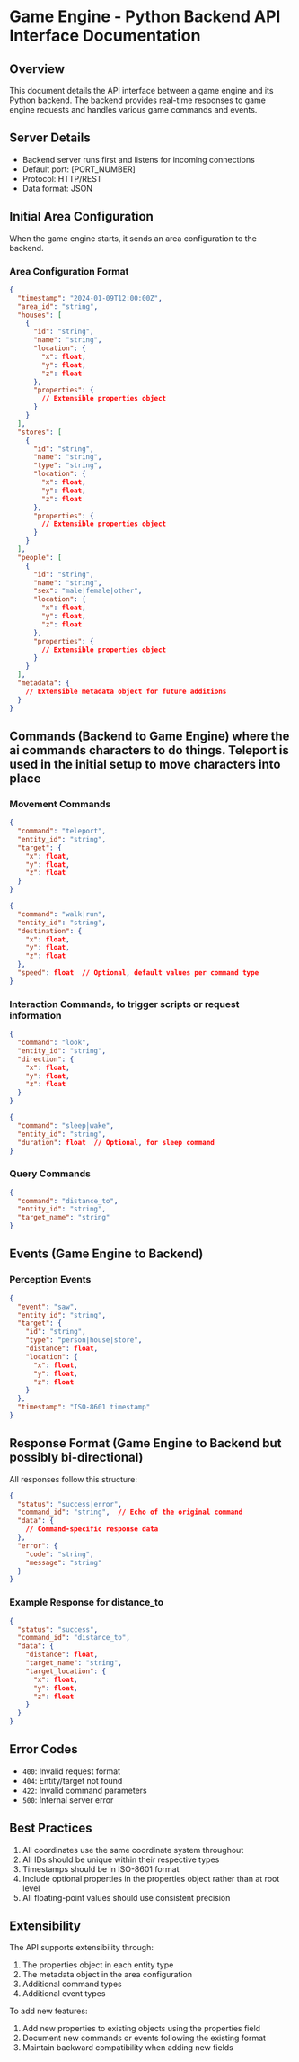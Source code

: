 # Game Engine - Python Backend API Interface Documentation

## Overview
This document details the API interface between a game engine and its Python backend. The backend provides real-time responses to game engine requests and handles various game commands and events.

## Server Details
- Backend server runs first and listens for incoming connections
- Default port: [PORT_NUMBER]
- Protocol: HTTP/REST
- Data format: JSON

## Initial Area Configuration
When the game engine starts, it sends an area configuration to the backend.

### Area Configuration Format
```json
{
  "timestamp": "2024-01-09T12:00:00Z",
  "area_id": "string",
  "houses": [
    {
      "id": "string",
      "name": "string",
      "location": {
        "x": float,
        "y": float,
        "z": float
      },
      "properties": {
        // Extensible properties object
      }
    }
  ],
  "stores": [
    {
      "id": "string",
      "name": "string",
      "type": "string",
      "location": {
        "x": float,
        "y": float,
        "z": float
      },
      "properties": {
        // Extensible properties object
      }
    }
  ],
  "people": [
    {
      "id": "string",
      "name": "string",
      "sex": "male|female|other",
      "location": {
        "x": float,
        "y": float,
        "z": float
      },
      "properties": {
        // Extensible properties object
      }
    }
  ],
  "metadata": {
    // Extensible metadata object for future additions
  }
}
```

## Commands (Backend to Game Engine) where the ai commands characters to do things.   Teleport is used in the initial setup to move characters into place

### Movement Commands
```json
{
  "command": "teleport",
  "entity_id": "string",
  "target": {
    "x": float,
    "y": float,
    "z": float
  }
}
```

```json
{
  "command": "walk|run",
  "entity_id": "string",
  "destination": {
    "x": float,
    "y": float,
    "z": float
  },
  "speed": float  // Optional, default values per command type
}
```

### Interaction Commands, to trigger scripts or request information
```json
{
  "command": "look",
  "entity_id": "string",
  "direction": {
    "x": float,
    "y": float,
    "z": float
  }
}
```

```json
{
  "command": "sleep|wake",
  "entity_id": "string",
  "duration": float  // Optional, for sleep command
}
```

### Query Commands
```json
{
  "command": "distance_to",
  "entity_id": "string",
  "target_name": "string"
}
```

## Events (Game Engine to Backend)

### Perception Events
```json
{
  "event": "saw",
  "entity_id": "string",
  "target": {
    "id": "string",
    "type": "person|house|store",
    "distance": float,
    "location": {
      "x": float,
      "y": float,
      "z": float
    }
  },
  "timestamp": "ISO-8601 timestamp"
}
```

## Response Format (Game Engine to Backend but possibly bi-directional)
All responses follow this structure:
```json
{
  "status": "success|error",
  "command_id": "string",  // Echo of the original command
  "data": {
    // Command-specific response data
  },
  "error": {
    "code": "string",
    "message": "string"
  }
}
```

### Example Response for distance_to
```json
{
  "status": "success",
  "command_id": "distance_to",
  "data": {
    "distance": float,
    "target_name": "string",
    "target_location": {
      "x": float,
      "y": float,
      "z": float
    }
  }
}
```

## Error Codes
- `400`: Invalid request format
- `404`: Entity/target not found
- `422`: Invalid command parameters
- `500`: Internal server error

## Best Practices
1. All coordinates use the same coordinate system throughout
2. All IDs should be unique within their respective types
3. Timestamps should be in ISO-8601 format
4. Include optional properties in the properties object rather than at root level
5. All floating-point values should use consistent precision

## Extensibility
The API supports extensibility through:
1. The properties object in each entity type
2. The metadata object in the area configuration
3. Additional command types
4. Additional event types

To add new features:
1. Add new properties to existing objects using the properties field
2. Document new commands or events following the existing format
3. Maintain backward compatibility when adding new fields
